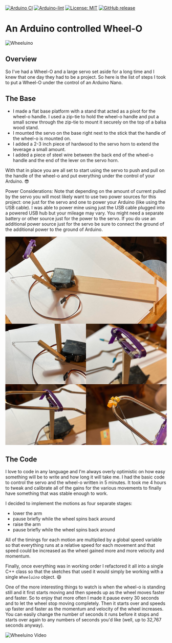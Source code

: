 
[![Arduino CI](https://github.com/ripred/Wheeluino/workflows/Arduino%20CI/badge.svg)](https://github.com/marketplace/actions/arduino_ci)
[![Arduino-lint](https://github.com/ripred/Wheeluino/actions/workflows/arduino-lint.yml/badge.svg)](https://github.com/ripred/Wheeluino/actions/workflows/arduino-lint.yml)
[![License: MIT](https://img.shields.io/badge/license-MIT-green.svg)](https://github.com/ripred/Wheeluino/blob/master/LICENSE)
[![GitHub release](https://img.shields.io/github/release/ripred/Wheeluino.svg?maxAge=3600)](https://github.com/ripred/Wheeluino/releases)

# An Arduino controlled Wheel-O

![Wheeluino](Wheel-O.png)

## Overview

So I've had a Wheel-O and a large servo set aside for a long time and I knew that one day they had to be a project. So here is the list of steps I took to put a Wheel-O under the control of an Arduino Nano.

## The Base

* I made a flat base platform with a stand that acted as a pivot for the wheel-o handle. I used a zip-tie to hold the wheel-o handle and put a small screw through the zip-tie to mount it securely on the top of a balsa wood stand.
* I mounted the servo on the base right next to the stick that the handle of the wheel-o is mounted on.
* I added a 2-3 inch piece of hardwood to the servo horn to extend the leverage a small amount.
* I added a piece of steel wire between the back end of the wheel-o handle and the end of the lever on the servo horn.

With that in place you are all set to start using the servo to push and pull on the handle of the wheel-o and put everything under the control of your Arduino. 😎

Power Considerations: Note that depending on the amount of current pulled by the servo you will most likely want to use two power sources for this project: one just for the servo and one to power your Arduino (like using the USB cable). I was able to power mine using just the USB cable plugged into a powered USB hub but your mileage may vary. You might need a separate battery or other source just for the power to the servo. If you do use an additional power source just for the servo be sure to connect the ground of the additional power to the ground of Arduino.

![The Base](multi-image-1.png)

## The Code

I love to code in any language and I'm always overly optimistic on how easy something will be to write and how long it will take me. I had the basic code to control the servo and the wheel-o written in 5 minutes. It took me 4 hours to tweak and calibrate all of the gains for the various movements to finally have something that was stable enough to work.

I decided to implement the motions as four separate stages:

* lower the arm
* pause briefly while the wheel spins back around
* raise the arm
* pause briefly while the wheel spins back around

All of the timings for each motion are multiplied by a global speed variable so that everything runs at a relative speed for each movement and that speed could be increased as the wheel gained more and more velocity and momentum.

Finally, once everything was in working order I refactored it all into a single C++ class so that the sketches that used it would simply be working with a single *`Wheeluino`* object. 😄

One of the more interesting things to watch is when the wheel-o is standing still and it first starts moving and then speeds up as the wheel moves faster and faster. So to enjoy that more often I made it pause every 30 seconds and to let the wheel stop moving completely. Then it starts over and speeds up faster and faster as the momentum and velocity of the wheel increases. You can easily change the number of seconds it runs before it stops and starts over again to any numbers of seconds you'd like (well, up to 32,767 seconds anyway).

![Wheeluino Video](https://imgur.com/gallery/h7SsQsX)
